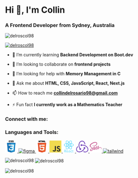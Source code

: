 <h1 align="left">Hi 👋, I'm Collin</h1>
<h3 align="left">A Frontend Developer from Sydney, Australia</h3>

<p align="left"> <img src="https://komarev.com/ghpvc/?username=delroscol98&label=Profile%20views&color=0e75b6&style=flat" alt="delroscol98" /> </p>

<p align="left"> <a href="https://github.com/ryo-ma/github-profile-trophy"><img src="https://github-profile-trophy.vercel.app/?username=delroscol98" alt="delroscol98" /></a> </p>

- 🌱 I’m currently learning **Backend Development on Boot.dev**

- 👯 I’m looking to collaborate on **frontend projects**

- 🤝 I’m looking for help with **Memory Management in C**

- 💬 Ask me about **HTML, CSS, JavaScript, React, Next.js**

- 📫 How to reach me **collindelrosario98@gmail.com**

- ⚡ Fun fact **I currently work as a Mathematics Teacher**

<h3 align="left">Connect with me:</h3>
<p align="left">
</p>

<h3 align="left">Languages and Tools:</h3>
<p align="left"> <a href="https://www.w3schools.com/css/" target="_blank" rel="noreferrer"> <img src="https://raw.githubusercontent.com/devicons/devicon/master/icons/css3/css3-original-wordmark.svg" alt="css3" width="40" height="40"/> </a> <a href="https://www.figma.com/" target="_blank" rel="noreferrer"> <img src="https://www.vectorlogo.zone/logos/figma/figma-icon.svg" alt="figma" width="40" height="40"/> </a> <a href="https://www.w3.org/html/" target="_blank" rel="noreferrer"> <img src="https://raw.githubusercontent.com/devicons/devicon/master/icons/html5/html5-original-wordmark.svg" alt="html5" width="40" height="40"/> </a> <a href="https://developer.mozilla.org/en-US/docs/Web/JavaScript" target="_blank" rel="noreferrer"> <img src="https://raw.githubusercontent.com/devicons/devicon/master/icons/javascript/javascript-original.svg" alt="javascript" width="40" height="40"/> </a> <a href="https://reactjs.org/" target="_blank" rel="noreferrer"> <img src="https://raw.githubusercontent.com/devicons/devicon/master/icons/react/react-original-wordmark.svg" alt="react" width="40" height="40"/> </a> <a href="https://redux.js.org" target="_blank" rel="noreferrer"> <img src="https://raw.githubusercontent.com/devicons/devicon/master/icons/redux/redux-original.svg" alt="redux" width="40" height="40"/> </a> <a href="https://sass-lang.com" target="_blank" rel="noreferrer"> <img src="https://raw.githubusercontent.com/devicons/devicon/master/icons/sass/sass-original.svg" alt="sass" width="40" height="40"/> </a> <a href="https://tailwindcss.com/" target="_blank" rel="noreferrer"> <img src="https://www.vectorlogo.zone/logos/tailwindcss/tailwindcss-icon.svg" alt="tailwind" width="40" height="40"/> </a> </p>

<p><img align="left" src="https://github-readme-stats.vercel.app/api/top-langs?username=delroscol98&show_icons=true&locale=en&layout=compact" alt="delroscol98" /></p>

<p>&nbsp;<img align="center" src="https://github-readme-stats.vercel.app/api?username=delroscol98&show_icons=true&locale=en" alt="delroscol98" /></p>

<p><img align="center" src="https://github-readme-streak-stats.herokuapp.com/?user=delroscol98&" alt="delroscol98" /></p>
